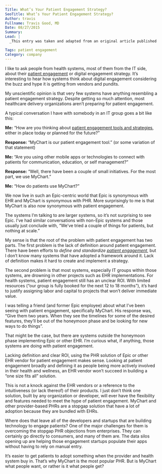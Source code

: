 ```yaml
---
Title: What’s Your Patient Engagement Strategy?
SeoTitle: What’s Your Patient Engagement Strategy?
Author: travis
Fullname: Travis Good, MD
Date: 08/27/2015
Summary: 
Lead: |
  _This entry was taken and adapted from an original article published on [HIStalk](http://histalkmobile.com/) on August 18, 2014 by [Travis Good](https://catalyze.io/travis), MD, Catalyze Co-Founder & CEO. You can read the original [here](http://histalkmobile.com/whats-your-patient-engagement-strategy/)._

Tags: patient engagement
Category: company
---
```

I like to ask people from health systems, most of them from the IT side, about their [patient engagement](https://catalyze.io/solutions/patient-engagement) or digital engagement strategy. It’s interesting to hear how systems think about digital engagement considering the buzz and hype it is getting from vendors and pundits.

My unscientific opinion is that very few systems have anything resembling a patient engagement strategy. Despite getting so much attention, most healthcare delivery organizations aren’t preparing for patient engagement.

A typical conversation I have with somebody in an IT group goes a bit like this:

**Me:** “How are you thinking about [patient engagement tools and strategies](https://catalyze.io/solutions/patient-engagement), either in place today or planned for the future?”

**Response:** “MyChart is our patient engagement tool.” (or some variation of that statement) 

**Me:** “Are you using other mobile apps or technologies to connect with patients for communication, education, or self management?”

**Response:** “Well, there have been a couple of small initiatives. For the most part, we use MyChart.” 

**Me:** “How do patients use MyChart?”

We now live in such an Epic-centric world that Epic is synonymous with EHR and MyChart is synonymous with PHR. More surprisingly to me is that MyChart is also now synonymous with patient engagement.

The systems I’m talking to are larger systems, so it’s not surprising to see Epic. I’ve had similar conversations with non-Epic systems and those usually just conclude with, “We’ve tried a couple of things for patients, but nothing at scale.”

My sense is that the root of the problem with patient engagement has two parts. The first problem is the lack of definition around patient engagement. There have been efforts to *define and standardize [patient engagement](https://catalyze.io/solutions/patient-engagement)*, but I don’t know many systems that have adopted a framework around it. Lack of definition makes it hard to create and implement a strategy.

The second problem is that most systems, especially IT groups within those systems, are drowning in other projects such as EHR implementations. For health systems, patient engagement still has an unclear ROI. With limited resources (“our group is fully booked for the next 12 to 18 months”), it’s hard to justify assigning labor and capital to projects that won’t deliver immediate value.

I was telling a friend (and former Epic employee) about what I’ve been seeing with patient engagement, specifically MyChart. His response was, “Give them two years. When they see the timelines for some of the desired features, they’ll be out of the honeymoon phase and be looking for new ways to do things”.

That might be the case, but there are systems outside the honeymoon phase implementing Epic or other EHR. I’m curious what, if anything, those systems are doing with patient engagement.

Lacking definition and clear ROI, using the PHR solution of Epic or other EHR vendor for patient engagement makes sense. Looking at patient engagement broadly and defining it as people being more actively involved in their health and wellness, an EHR vendor won’t succeed in building a “one size fits all” solution.

This is not a knock against the EHR vendors or a reference to the intuitiveness (or lack thereof) of their products. I just don’t think one solution, built by any organization or developer, will ever have the flexibility and features needed to meet the hype of patient engagement. MyChart and other provider-based PHRs are a stopgap solution that have a lot of adoption because they are bundled with EHRs.

Where does that leave all of the developers and startups that are building technology to engage patients? One of the major challenges for them is overcoming the stopgap PHR objections from enterprises. They can certainly go directly to consumers, and many of them are. The data silos opening up are helping those engagement startups populate their apps without having to rely on manual entry. 

It’s easier to get patients to adopt something when the provider and health system buy in. That’s why MyChart is the most popular PHR. But is MyChart what people want, or rather is it what people get?
